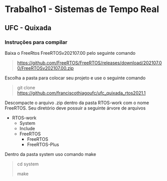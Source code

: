 # Trabalho1 - Sistemas de Tempo Real

## UFC - Quixada

### Instruções para compilar

Baixa o FreeRtos FreeRTOSv202107.00 pelo seguinte comando

> https://github.com/FreeRTOS/FreeRTOS/releases/download/202107.00/FreeRTOSv202107.00.zip

Escolha a pasta para colocar seu projeto e use o seguinte comando

> git clone https://github.com/franciscothiagoufc/ufc_quixada_rtos2021.1

Descompacte o arquivo .zip dentro da pasta RTOS-work  com o nome FreeRTOS. Seu diretório deve possuir a seguinte árvore de arquivos

- RTOS-work
  - System
  - Include
  - FreeRTOS
    - FreeRTOS
    - FreeRTOS-Plus

Dentro da pasta system uso comando make

> cd system
>
> make
